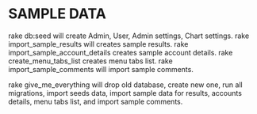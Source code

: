 SAMPLE DATA
===========

rake db:seed will create Admin, User, Admin settings, Chart settings.
rake import_sample_results will creates sample results.
rake import_sample_account_details creates sample account details.
rake create_menu_tabs_list creates menu tabs list.
rake import_sample_comments will import sample comments.

rake give_me_everything will drop old database, create new one, run all migrations, import seeds data, import sample data for results, accounts details, menu tabs list, and import sample comments.
